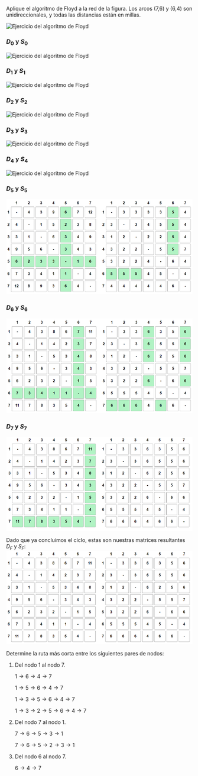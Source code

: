 Aplique el algoritmo de Floyd a la red de la figura. Los arcos (7,6) y (6,4) son unidireccionales, y todas las distancias están en millas.

![Ejercicio del algoritmo de Floyd](./images/OR.May%2012,%202024.M3%205.7.img%201.png)

### $D_0$ y $S_0$
![Ejercicio del algoritmo de Floyd](./images/OR.May%2012,%202024.M3%205.7.img%202.png)

### $D_1$ y $S_1$
![Ejercicio del algoritmo de Floyd](./images/OR.May%2012,%202024.M3%205.7.img%203.png)

### $D_2$ y $S_2$
![Ejercicio del algoritmo de Floyd](./images/OR.May%2012,%202024.M3%205.7.img%204.png)

### $D_3$ y $S_3$
![Ejercicio del algoritmo de Floyd](./images/OR.May%2012,%202024.M3%205.7.img%205.png)

### $D_4$ y $S_4$
![Ejercicio del algoritmo de Floyd](./images/OR.May%2012,%202024.M3%205.7.img%206.png)

### $D_5$ y $S_5$
![Ejercicio del algoritmo de Floyd](./images/OR.May%2012,%202024.M3%205.7.img%207.png)

### $D_6$ y $S_6$
![Ejercicio del algoritmo de Floyd](./images/OR.May%2012,%202024.M3%205.7.img%208.png)

### $D_7$ y $S_7$
![Ejercicio del algoritmo de Floyd](./images/OR.May%2012,%202024.M3%205.7.img%209.png)

Dado que ya concluímos el cíclo, estas son nuestras matrices resultantes $D_F$ y $S_F$:
![Ejercicio del algoritmo de Floyd](./images/OR.May%2012,%202024.M3%205.7.img%2010.png)

Determine la ruta más corta entre los siguientes pares de nodos:

1. Del nodo 1 al nodo 7.
   
   $1\to6\to4\to7$

   $1\to5\to6\to4\to7$

   $1\to3\to5\to6\to4\to7$

   $1\to3\to2\to5\to6\to4\to7$

2. Del nodo 7 al nodo 1.

   $7\to6\to5\to3\to1$
    
   $7\to6\to5\to2\to3\to1$
    

3. Del nodo 6 al nodo 7.

   $6\to4\to7$
